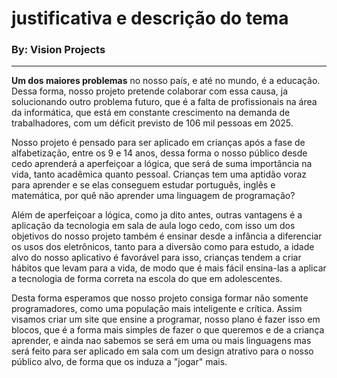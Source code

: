 # justificativa e descrição do tema
### By: Vision Projects

---

**Um dos maiores problemas** no nosso país, e até no mundo, é a educação. Dessa forma, nosso projeto pretende colaborar com essa causa, ja solucionando outro problema futuro, que é a falta de profissionais na área da informática, que está em constante crescimento na demanda de trabalhadores, com um déficit previsto de 106 mil pessoas em 2025. 

Nosso projeto é pensado para ser aplicado em crianças após a fase de alfabetização, entre os 9 e 14 anos, dessa forma o nosso público desde cedo aprenderá a aperfeiçoar a lógica, que será de suma importância na vida, tanto acadêmica quanto pessoal. Crianças tem uma aptidão voraz para aprender e se elas conseguem estudar português, inglês e matemática, por quê não aprender uma linguagem de programação?

Além de aperfeiçoar a lógica, como ja dito antes, outras vantagens é a aplicação da tecnologia em sala de aula logo cedo, com isso um dos objetivos do nosso projeto também é ensinar desde a infância a diferenciar os usos dos eletrônicos, tanto para a diversão como para estudo, a idade alvo do nosso aplicativo é favorável para isso, crianças tendem a criar hábitos que levam para a vida, de modo que é mais fácil ensina-las a aplicar a tecnologia de forma correta na escola do que em adolescentes.

Desta forma esperamos que nosso projeto consiga formar não somente programadores, como uma população mais inteligente e crítica. Assim visamos criar um site que ensine a programar, nosso plano é fazer isso em blocos, que é a forma mais simples de fazer o que queremos e de a criança aprender, e ainda nao sabemos se será em uma ou mais linguagens mas será feito para ser aplicado em sala com um design atrativo para o nosso público alvo, de forma que os induza a "jogar" mais.